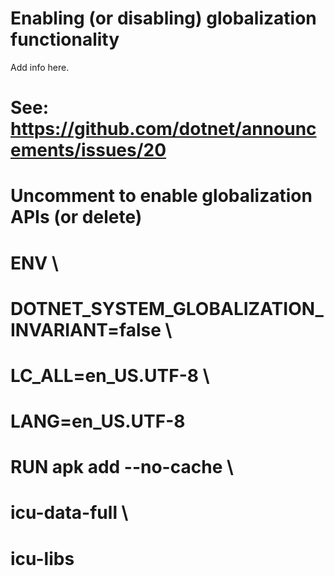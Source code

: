 # Enabling (or disabling) globalization functionality

Add info here.


# See: https://github.com/dotnet/announcements/issues/20
# Uncomment to enable globalization APIs (or delete)
# ENV \
#     DOTNET_SYSTEM_GLOBALIZATION_INVARIANT=false \
#     LC_ALL=en_US.UTF-8 \
#     LANG=en_US.UTF-8
# RUN apk add --no-cache \
#     icu-data-full \
#     icu-libs
